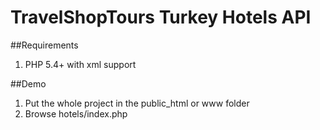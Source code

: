 # TravelShopTours Turkey Hotels API

##Requirements
1. PHP 5.4+ with xml support

##Demo
1. Put the whole project in the public_html or www folder
2. Browse hotels/index.php
